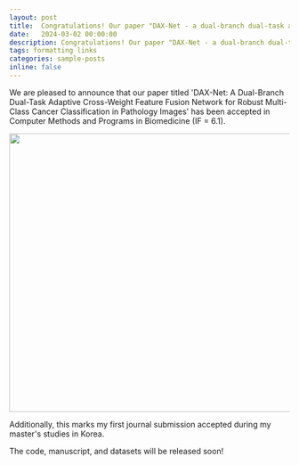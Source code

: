 ```yaml
---
layout: post
title:  Congratulations! Our paper "DAX-Net - a dual-branch dual-task adaptive cross-weight feature fusion network for robust multi-class cancer classification in pathology images" has been accepted in Computer Methods and Programs in Biomedicine (IF = 6.1)
date:   2024-03-02 00:00:00
description: Congratulations! Our paper "DAX-Net - a dual-branch dual-task adaptive cross-weight feature fusion network for robust multi-class cancer classification in pathology images" has been accepted in Computer Methods and Programs in Biomedicine (IF = 6.1)
tags: formatting links
categories: sample-posts
inline: false
---
```


We are pleased to announce that our paper titled 'DAX-Net: A Dual-Branch Dual-Task Adaptive Cross-Weight Feature Fusion Network for Robust Multi-Class Cancer Classification in Pathology Images' has been accepted in Computer Methods and Programs in Biomedicine (IF = 6.1).

<img src="https://caodoanh2001.github.io/assets/img/daxnet.jpg" data-canonical-src="https://caodoanh2001.github.io/assets/img/daxnet.jpg" width="750" height="500" />

Additionally, this marks my first journal submission accepted during my master's studies in Korea.

The code, manuscript, and datasets will be released soon!